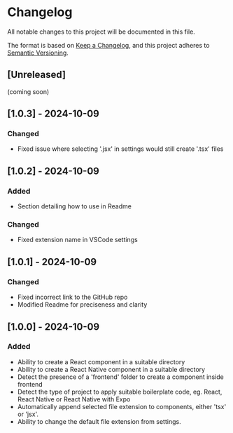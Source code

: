 # Changelog

All notable changes to this project will be documented in this file.

The format is based on [Keep a Changelog](https://keepachangelog.com/en/1.1.0/),
and this project adheres to [Semantic Versioning](https://semver.org/spec/v2.0.0.html).

## [Unreleased]

(coming soon)

## [1.0.3] - 2024-10-09

### Changed

- Fixed issue where selecting '.jsx' in settings would still create '.tsx' files

## [1.0.2] - 2024-10-09

### Added

- Section detailing how to use in Readme

### Changed

- Fixed extension name in VSCode settings

## [1.0.1] - 2024-10-09

### Changed

- Fixed incorrect link to the GitHub repo
- Modified Readme for preciseness and clarity

## [1.0.0] - 2024-10-09

### Added

- Ability to create a React component in a suitable directory
- Ability to create a React Native component in a suitable directory
- Detect the presence of a 'frontend' folder to create a component inside frontend
- Detect the type of project to apply suitable boilerplate code, eg. React, React Native or React Native with Expo
- Automatically append selected file extension to components, either 'tsx' or 'jsx'.
- Ability to change the default file extension from settings.